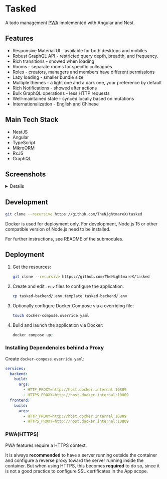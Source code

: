 # Tasked

A todo management [PWA](https://developer.mozilla.org/en-US/docs/Web/Progressive_web_apps) implemented with Angular and Nest.

## Features

- Responsive Material UI - available for both desktops and mobiles
- Robust GraphQL API - restricted query depth, breadth, and frequency.
- Rich transitions - showed when loading
- Rooms - separate rooms for specific colleagues
- Roles - creators, managers and members have different permissions
- Lazy loading - smaller bundle size
- Multiple themes - a light one and a dark one, your preference by default
- Rich Notifications - showed after actions
- Bulk GraphQL operations - less HTTP requests
- Well-maintained state - synced locally based on mutations
- Internationalization - English and Chinese

## Main Tech Stack

- NestJS
- Angular
- TypeScript
- MikroORM
- RxJS
- GraphQL

## Screenshots

<details>

![Role: Member, Theme: Light, Device: Desktop](./res/desktop-light-member.jpg)
![Role: Member, Theme: Dark, Device: Desktop](./res/desktop-dark-member.jpg)
![Role: Member, Theme: Light, Device: Mobile](./res/mobile-light-member.jpg)
![Role: Member, Theme: Dark, Device: Mobile](./res/mobile-dark-member.jpg)

![Role: Manager, Theme: Light, Device: Desktop](./res/desktop-light-manager.jpg)
![Role: Manager, Theme: Dark, Device: Desktop](./res/desktop-dark-manager.jpg)
![Role: Manager, Theme: Light, Device: Mobile](./res/mobile-light-manager.jpg)
![Role: Manager, Theme: Dark, Device: Mobile](./res/mobile-dark-manager.jpg)

</details>

## Development

```sh
git clone --recursive https://github.com/TheNightmareX/tasked
```

Docker is used for deployment only. For development, Node.js 15 or other compatible version of Node.js need to be installed.

For further instructions, see README of the submodules.

## Deployment

1. Get the resources:
   ```sh
   git clone --recursive https://github.com/TheNightmareX/tasked
   ```
1. Create and edit `.env` files to configure the application:
   ```sh
   cp tasked-backend/.env.template tasked-backend/.env
   ```
1. Optionally configure Docker Compose via a overriding file:
   ```sh
   touch docker-compose.override.yaml
   ```
1. Build and launch the application via Docker:
   ```sh
   docker compose up;
   ```

### Installing Dependencies behind a Proxy

Create `docker-compose.override.yaml`:

```yaml
services:
  backend:
    build:
      args:
        - HTTP_PROXY=http://host.docker.internal:10809
        - HTTPS_PROXY=http://host.docker.internal:10809
  frontend:
    build:
      args:
        - HTTP_PROXY=http://host.docker.internal:10809
        - HTTPS_PROXY=http://host.docker.internal:10809
```

### PWA(HTTPS)

PWA features require a HTTPS context.

It is always **recommended** to have a server running outside the container and configure a reverse proxy toward the server running inside the container. But when using HTTPS, this becomes **required** to do so, since it is not a good practice to configure SSL certificates in the App scope.
